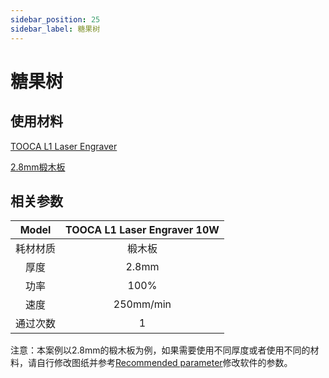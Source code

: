 ```yaml
---
sidebar_position: 25
sidebar_label: 糖果树
---
```

# 糖果树



## 使用材料

[TOOCA L1 Laser Engraver](https://www.elecfreaks.com/elecfreaks-tooca-laser-1.html)

[2.8mm椴木板](https://shop.elecfreaks.com/products/1-8-basswood-plywood-6pcs)

## 相关参数

|Model|TOOCA L1 Laser Engraver 10W|
|:-------:|:-------:|
|耗材材质|椴木板|
|厚度|2.8mm|
|功率|100%|
|速度|250mm/min|
|通过次数|1|

注意：本案例以2.8mm的椴木板为例，如果需要使用不同厚度或者使用不同的材料，请自行修改图纸并参考[Recommended parameter](http://www.elecfreaks.com/learn/tooca-laser-1/recommended-parameters)修改软件的参数。
